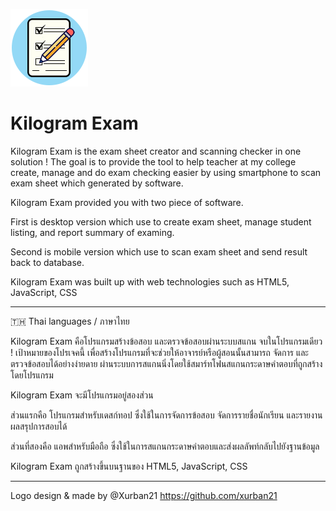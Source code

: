 ![](https://raw.githubusercontent.com/littleboycoding/kilogram-exam-web/master/favicon.png)
# Kilogram Exam
Kilogram Exam is the exam sheet creator and scanning checker in one solution ! 
The goal is to provide the tool to help teacher at my college create, manage and do exam checking easier by using smartphone to scan exam sheet which generated by software.

Kilogram Exam provided you with two piece of software.

First is desktop version which use to create exam sheet, manage student listing, and report summary of examing.

Second is mobile version which use to scan exam sheet and send result back to database.

Kilogram Exam was built up with web technologies such as HTML5, JavaScript, CSS

---

🇹🇭 Thai languages / ภาษาไทย

Kilogram Exam คือโปรแกรมสร้างข้อสอบ และตรวจข้อสอบผ่านระบบสแกน จบในโปรแกรมเดียว !
เป้าหมายของโปรเจคนี้ เพื่อสร้างโปรแกรมที่จะช่วยให้อาจารย์หรือผู้สอนนั้นสามารถ จัดการ และตรวจข้อสอบได้อย่างง่ายดาย ผ่านระบบการสแกนนิ่งโดยใช้สมาร์ทโฟนสแกนกระดาษคำตอบที่ถูกสร้างโดยโปรแกรม

Kilogram Exam จะมีโปรแกรมอยู่สองส่วน

ส่วนแรกคือ โปรแกรมสำหรับเดสก์ทอป ซึ่งใช้ในการจัดการข้อสอบ จัดการรายชื่อนักเรียน และรายงานผลสรุปการสอบได้

ส่วนที่สองคือ แอพสำหรับมือถือ ซึ่งใช้ในการสแกนกระดาษคำตอบและส่งผลลัพท์กลับไปยังฐานข้อมูล

Kilogram Exam ถูกสร้างขึ้นบนฐานของ HTML5, JavaScript, CSS

---

Logo design & made by @Xurban21 https://github.com/xurban21
